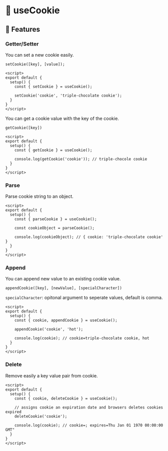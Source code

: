 # :cookie: useCookie

## :rocket: Features

### Getter/Setter
You can set a new cookie easily.

`setCookie([key], [value]);`

```vue
<script>
export default {
  setup() {
    const { setCookie } = useCookie();

    setCookie('cookie', 'triple-chocolate cookie');
  }
}
</script>
```

You can get a cookie value with the key of the cookie.

`getCookie([key])`

```vue
<script>
export default {
  setup() {
    const { getCookie } = useCookie();

    console.log(getCookie('cookie')); // triple-chocole cookie
  }
}
</script>
```
### Parse

Parse cookie string to an object.

```vue
<script>
export default {
  setup() {
    const { parseCookie } = useCookie();

    const cookieObject = parseCookie();

    console.log(cookieObject); // { cookie: 'triple-chocolate cookie' }
  }
}
</script>
```
### Append

You can append new value to an existing cookie value.

`appendCookie([key], [newValue], [specialCharacter])`

`specialCharacter`: opitonal argument to seperate values, default is comma.

```vue
<script>
export default {
  setup() {
    const { cookie, appendCookie } = useCookie();

    appendCookie('cookie', 'hot');

    console.log(cookie); // cookie=triple-chocolate cookie, hot
  }
}
</script>
```
### Delete

Remove  easily a key value pair from cookie.

```vue
<script>
export default {
  setup() {
    const { cookie, deleteCookie } = useCookie();

    // assigns cookie an expiration date and browsers deletes cookies expired
    deleteCookie('cookie');

    console.log(cookie); // cookie=; expires=Thu Jan 01 1970 00:00:00 GMT"
  }
}
</script>
```

